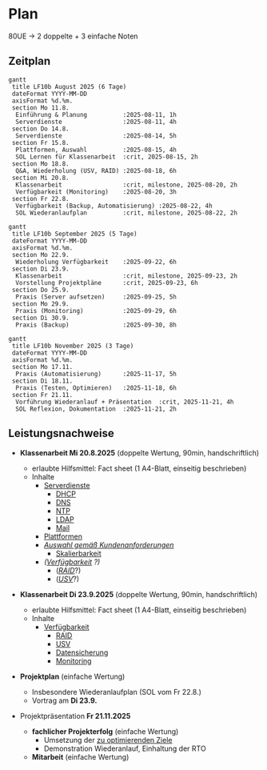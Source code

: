 # Plan
80UE -> 2 doppelte + 3 einfache Noten


## Zeitplan

```mermaid
gantt
 title LF10b August 2025 (6 Tage)
 dateFormat YYYY-MM-DD
 axisFormat %d.%m.
 section Mo 11.8.
  Einführung & Planung          :2025-08-11, 1h
  Serverdienste                 :2025-08-11, 4h
 section Do 14.8.
  Serverdienste                 :2025-08-14, 5h
 section Fr 15.8.
  Plattformen, Auswahl          :2025-08-15, 4h
  SOL Lernen für Klassenarbeit  :crit, 2025-08-15, 2h
 section Mo 18.8.
  Q&A, Wiederholung (USV, RAID) :2025-08-18, 6h
 section Mi 20.8.
  Klassenarbeit                 :crit, milestone, 2025-08-20, 2h
  Verfügbarkeit (Monitoring)    :2025-08-20, 3h
 section Fr 22.8.
  Verfügbarkeit (Backup, Automatisierung) :2025-08-22, 4h
  SOL Wiederanlaufplan          :crit, milestone, 2025-08-22, 2h
```

```mermaid
gantt
 title LF10b September 2025 (5 Tage)
 dateFormat YYYY-MM-DD
 axisFormat %d.%m.
 section Mo 22.9.
  Wiederholung Verfügbarkeit    :2025-09-22, 6h
 section Di 23.9.
  Klassenarbeit                 :crit, milestone, 2025-09-23, 2h
  Vorstellung Projektpläne      :crit, 2025-09-23, 6h
 section Do 25.9.
  Praxis (Server aufsetzen)     :2025-09-25, 5h
 section Mo 29.9.
  Praxis (Monitoring)           :2025-09-29, 6h
 section Di 30.9.
  Praxis (Backup)               :2025-09-30, 8h
```

```mermaid
gantt
 title LF10b November 2025 (3 Tage)
 dateFormat YYYY-MM-DD
 axisFormat %d.%m.
 section Mo 17.11.
  Praxis (Automatisierung)      :2025-11-17, 5h
 section Di 18.11.
  Praxis (Testen, Optimieren)   :2025-11-18, 6h
 section Fr 21.11.
  Vorführung Wiederanlauf + Präsentation  :crit, 2025-11-21, 4h
  SOL Reflexion, Dokumentation  :2025-11-21, 2h
```


## Leistungsnachweise
* **Klassenarbeit Mi 20.8.2025** (doppelte Wertung, 90min, handschriftlich)
  * erlaubte Hilfsmittel: Fact sheet (1 A4-Blatt, einseitig beschrieben)
  * Inhalte
    * [Serverdienste](./serverdienste.md)
      * [DHCP](./dienste/dhcp.md)
      * [DNS](./dienste/dns.md)
      * [NTP](./dienste/ntp.md)
      * [LDAP](./dienste/ldap.md)
      * [Mail](./dienste/mail.md)
    * [Plattformen](./plattformen.md)
    *  *[Auswahl gemäß Kundenanforderungen](./auswahl.md)*
       * [Skalierbarkeit](./skalierbarkeit.md)
    * *([Verfügbarkeit](./verfuegbarkeit.md) ?)*
      * (*[RAID](./raid.md)*?)
      * (*[USV](./usv.md)*?)

* **Klassenarbeit Di 23.9.2025** (doppelte Wertung, 90min, handschriftlich)
  * erlaubte Hilfsmittel: Fact sheet (1 A4-Blatt, einseitig beschrieben)
  * Inhalte
    * [Verfügbarkeit](./verfuegbarkeit.md)
      * [RAID](./raid.md)
      * [USV](./usv.md)
      * [Datensicherung](./datensicherung.md)
      * [Monitoring](./monitoring.md)

* **Projektplan** (einfache Wertung)
  * Insbesondere Wiederanlaufplan (SOL vom Fr 22.8.)
  * Vortrag am **Di 23.9.**

* Projektpräsentation **Fr 21.11.2025**
  * **fachlicher Projekterfolg** (einfache Wertung)
    * Umsetzung der [zu optimierenden Ziele](./optimieren.md)
    * Demonstration Wiederanlauf, Einhaltung der RTO
  * **Mitarbeit** (einfache Wertung)
